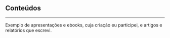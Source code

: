 ## Conteúdos
-------------------------------------------------------------------------------------
 
Exemplo de apresentações e ebooks, cuja criação eu participei, e artigos e relatórios que escrevi.
